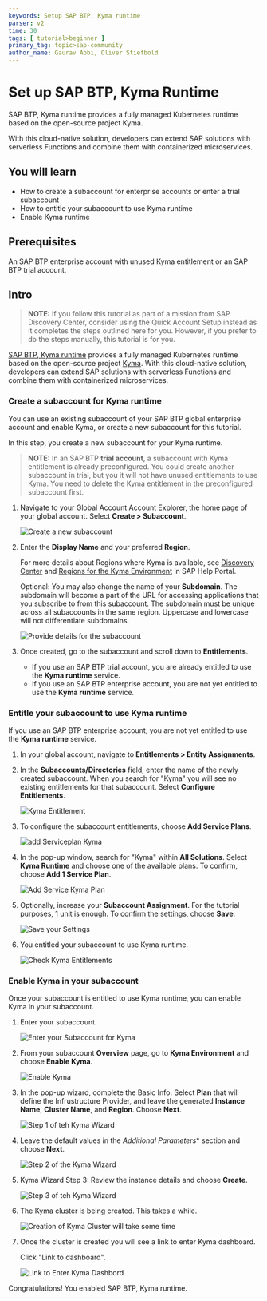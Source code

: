```yaml
---
keywords: Setup SAP BTP, Kyma runtime
parser: v2
time: 30
tags: [ tutorial>beginner ]
primary_tag: topic>sap-community
author_name: Gaurav Abbi, Oliver Stiefbold
---
```


# Set up SAP BTP, Kyma Runtime

<!-- description --> SAP BTP, Kyma runtime provides a fully managed Kubernetes runtime based on the open-source project Kyma.
With this cloud-native solution, developers can extend SAP solutions with serverless Functions and combine them with containerized microservices.

## You will learn

  - How to create a subaccount for enterprise accounts or enter a trial subaccount
  - How to entitle your subaccount to use Kyma runtime
  - Enable Kyma runtime

## Prerequisites

An SAP BTP enterprise account with unused Kyma entitlement or an SAP BTP trial account.

## Intro

> **NOTE:** If you follow this tutorial as part of a mission from SAP Discovery Center, consider using the Quick Account Setup instead as it completes the steps outlined here for you. However, if you prefer to do the steps manually, this tutorial is for you.

[SAP BTP, Kyma runtime](https://help.sap.com/docs/btp/sap-business-technology-platform/kyma-environment?version=Cloud) provides a fully managed Kubernetes runtime based on the open-source project [Kyma](https://kyma-project.io/#/). With this cloud-native solution, developers can extend SAP solutions with serverless Functions and combine them with containerized microservices.

### Create a subaccount for Kyma runtime

You can use an existing subaccount of your SAP BTP global enterprise account and enable Kyma, or create a new subaccount for this tutorial.

In this step, you create a new subaccount for your Kyma runtime.

> **NOTE:** In an SAP BTP **trial account**, a subaccount with Kyma entitlement is already preconfigured. You could create another subaccount in trial, but you it will not have unused entitlements to use Kyma. You need to delete the Kyma entitlement in the preconfigured subaccount first.

1. Navigate to your Global Account Account Explorer, the home page of your global account. Select **Create > Subaccount**.

   ![Create a new subaccount](images/22_1_createsub.png)

2. Enter the **Display Name** and your preferred **Region**.

   For more details about Regions where Kyma is available, see [Discovery Center](https://discovery-center.cloud.sap/serviceCatalog/kyma-runtime?region=all) and [Regions for the Kyma Environment](https://help.sap.com/docs/btp/sap-business-technology-platform/regions-for-kyma-environment) in SAP Help Portal.

   Optional: You may also change the name of your **Subdomain**. The subdomain will become a part of the URL for accessing applications that you subscribe to from this subaccount. The subdomain must be unique across all subaccounts in the same region. Uppercase and lowercase will not differentiate subdomains.

   ![Provide details for the subaccount](images/22_2_createsub.png)

3. Once created, go to the subaccount and scroll down to **Entitlements**.

   - If you use an SAP BTP trial account, you are already entitled to use the **Kyma runtime** service.
   - If you use an SAP BTP enterprise account, you are not yet entitled to use the **Kyma runtime** service.

### Entitle your subaccount to use Kyma runtime

If you use an SAP BTP enterprise account, you are not yet entitled to use the **Kyma runtime** service.

1. In your global account, navigate to **Entitlements > Entity Assignments**.

2. In the **Subaccounts/Directories** field, enter the name of the newly created subaccount. When you search for "Kyma" you will see no existing entitlements for that subaccount. Select **Configure Entitlements**.  

    ![Kyma Entitlement](images/2_1_kyma_entitlement_1.png)

3. To configure the subaccount entitlements, choose **Add Service Plans**.

    ![add Serviceplan Kyma](images/2_2_kyma_entitlement_2.png)

4. In the pop-up window, search for "Kyma" within **All Solutions**. Select **Kyma Runtime** and choose one of the available plans. To confirm, choose **Add 1 Service Plan**.

    ![Add Service Kyma Plan](images/2_3_kyma_addsplan_1.png)

5. Optionally, increase your **Subaccount Assignment**. For the tutorial purposes, 1 unit is enough. To confirm the settings, choose **Save**.

    ![Save your Settings](images/2_4_kyma_addsplan_2.png)

6. You entitled your subaccount to use Kyma runtime.

    ![Check Kyma Entitlements](images/2_5_kyma_entitled.png)

### Enable Kyma in your subaccount

Once your subaccount is entitled to use Kyma runtime, you can enable Kyma in your subaccount.

1. Enter your subaccount.

    ![Enter your Subaccount for Kyma](images/2_6_kymasub_goto_1.png)

2. From your subaccount **Overview** page, go to **Kyma Environment** and choose **Enable Kyma**.

    ![Enable Kyma](images/2_7_kymasub_enable_1.png)

3. In the pop-up wizard, complete the Basic Info. Select **Plan** that will define the Infrustructure Provider, and leave the generated **Instance Name**, **Cluster Name**, and **Region**. Choose **Next**.

    ![Step 1 of teh Kyma Wizard](images/2_8_kymasub_enable_2.png)

4. Leave the default values in the *Additional Parameters** section and choose **Next**.

    ![Step 2 of the Kyma Wizard](images/2_8_kymasub_enable_3.png)

5. Kyma Wizard Step 3: Review the instance details and choose **Create**.

    ![Step 3 of teh Kyma Wizard](images/2_8_kymasub_enable_4.png)

6. The Kyma cluster is being created. This takes a while.

    ![Creation of Kyma Cluster will take some time](images/2_8_kymasub_enable_5.png)

7. Once the cluster is created you will see a link to enter Kyma dashboard.

    Click "Link to dashboard".

    ![Link to Enter Kyma Dashbord](images/2_9_kyma_gotodashboard.png)

Congratulations! You enabled SAP BTP, Kyma runtime.
